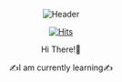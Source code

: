 <div align=center>

![Header](https://capsule-render.vercel.app/api?type=waving&color=A3DCBE&fontColor=FFFFFF&height=300&section=header&text=Welcome!&fontSize=90&)


[![Hits](https://hits.seeyoufarm.com/api/count/incr/badge.svg?url=https%3A%2F%2Fgithub.com%2Fkklee0930%2Fhit-counter&count_bg=%2379C83D&title_bg=%23555555&icon=&icon_color=%2357B4DB&title=hits&edge_flat=false)](https://hits.seeyoufarm.com)

Hi There!👋 

✍️I am currently learning✍️

<div/>
